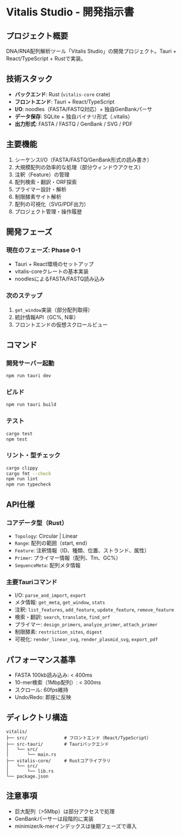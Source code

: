 # Vitalis Studio - 開発指示書

## プロジェクト概要
DNA/RNA配列解析ツール「Vitalis Studio」の開発プロジェクト。Tauri + React/TypeScript + Rustで実装。

## 技術スタック
- **バックエンド**: Rust (`vitalis-core` crate)
- **フロントエンド**: Tauri + React/TypeScript
- **I/O**: noodles（FASTA/FASTQ対応）+ 独自GenBankパーサ
- **データ保存**: SQLite + 独自バイナリ形式（.vitalis）
- **出力形式**: FASTA / FASTQ / GenBank / SVG / PDF

## 主要機能
1. シーケンスI/O（FASTA/FASTQ/GenBank形式の読み書き）
2. 大規模配列の効率的な処理（部分ウィンドウアクセス）
3. 注釈（Feature）の管理
4. 配列検索・翻訳・ORF探索
5. プライマー設計・解析
6. 制限酵素サイト解析
7. 配列の可視化（SVG/PDF出力）
8. プロジェクト管理・操作履歴

## 開発フェーズ

### 現在のフェーズ: Phase 0-1
- Tauri + React環境のセットアップ
- vitalis-coreクレートの基本実装
- noodlesによるFASTA/FASTQ読み込み

### 次のステップ
1. `get_window`実装（部分配列取得）
2. 統計情報API（GC%, N率）
3. フロントエンドの仮想スクロールビュー

## コマンド

### 開発サーバー起動
```bash
npm run tauri dev
```

### ビルド
```bash
npm run tauri build
```

### テスト
```bash
cargo test
npm test
```

### リント・型チェック
```bash
cargo clippy
cargo fmt --check
npm run lint
npm run typecheck
```

## API仕様

### コアデータ型（Rust）
- `Topology`: Circular | Linear
- `Range`: 配列の範囲（start, end）
- `Feature`: 注釈情報（ID、種類、位置、ストランド、属性）
- `Primer`: プライマー情報（配列、Tm、GC%）
- `SequenceMeta`: 配列メタ情報

### 主要Tauriコマンド
- I/O: `parse_and_import`, `export`
- メタ情報: `get_meta`, `get_window`, `stats`
- 注釈: `list_features`, `add_feature`, `update_feature`, `remove_feature`
- 検索・翻訳: `search`, `translate`, `find_orf`
- プライマー: `design_primers`, `analyze_primer`, `attach_primer`
- 制限酵素: `restriction_sites`, `digest`
- 可視化: `render_linear_svg`, `render_plasmid_svg`, `export_pdf`

## パフォーマンス基準
- FASTA 100kb読み込み: < 400ms
- 10-mer検索（1Mbp配列）: < 300ms
- スクロール: 60fps維持
- Undo/Redo: 即座に反映

## ディレクトリ構造
```
vitalis/
├── src/              # フロントエンド（React/TypeScript）
├── src-tauri/        # Tauriバックエンド
│   └── src/
│       └── main.rs
├── vitalis-core/     # Rustコアライブラリ
│   └── src/
│       └── lib.rs
└── package.json
```

## 注意事項
- 巨大配列（>5Mbp）は部分アクセスで処理
- GenBankパーサーは段階的に実装
- minimizer/k-merインデックスは後期フェーズで導入